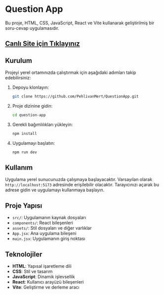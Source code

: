# Question App

Bu proje, HTML, CSS, JavaScript, React ve Vite kullanarak geliştirilmiş bir soru-cevap uygulamasıdır.

## [Canlı Site için Tıklayınız ](https://questionappm.netlify.app/)

## Kurulum

Projeyi yerel ortamınızda çalıştırmak için aşağıdaki adımları takip edebilirsiniz:

1. Depoyu klonlayın:
   ```bash
   git clone https://github.com/PehlivanMert/QuestionApp.git
   ```
2. Proje dizinine gidin:
   ```bash
   cd question-app
   ```
3. Gerekli bağımlılıkları yükleyin:
   ```bash
   npm install
   ```
4. Uygulamayı başlatın:
   ```bash
   npm run dev
   ```

## Kullanım

Uygulama yerel sunucunuzda çalışmaya başlayacaktır. Varsayılan olarak `http://localhost:5173` adresinde erişilebilir olacaktır. Tarayıcınızı açarak bu adrese gidin ve uygulamayı kullanmaya başlayın.

## Proje Yapısı

- `src/`: Uygulamanın kaynak dosyaları
- `components/`: React bileşenleri
- `assets/`: Stil dosyaları ve diğer varlıklar
- `App.jsx`: Ana uygulama bileşeni
- `main.jsx`: Uygulamanın giriş noktası

## Teknolojiler

- **HTML**: Yapısal işaretleme dili
- **CSS**: Stil ve tasarım
- **JavaScript**: Dinamik işlevsellik
- **React**: Kullanıcı arayüzü bileşenleri
- **Vite**: Geliştirme ve derleme aracı
